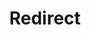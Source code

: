 ﻿---
layout: src/layouts/Redirect.astro
title: Redirect
redirect: https://yamldoc.liuyan.wang/docs/octopus-rest-api/octopus-cli/install-global-tool
pubDate:  2023-01-01
navSearch: false
navSitemap: false
navMenu: false
---
